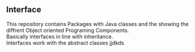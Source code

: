 ## Interface
This repository contains
Packages with Java classes and the showing the diffrent Object oriented Programing Components.<br />
Basically interfaces in line with inheritance. <br />
Interfaces work with the abstract classes
jjdkds
